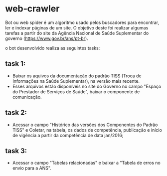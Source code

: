 # web-crawler

Bot ou web spider é um algoritmo usado pelos buscadores para encontrar, ler e indexar páginas de um site. 
O objetivo deste foi realizar algumas tarefas a partir do site da
Agência Nacional de Saúde Suplementar do governo (https://www.gov.br/ans/pt-br).


o bot desenvolvido realiza as seguintes tasks:

## task 1:

- Baixar os aquivos da documentação do padrão TISS (Troca de Informações na Saúde Suplementar), na versão mais recente. 
- Esses arquivos estão disponíveis no site do Governo no campo "Espaço do Prestador de Serviços de Saúde", baixar o componente de comunicação.
## task 2:
- Acessar o campo "Histórico das versões dos Componentes do Padrão TISS" e Coletar, na tabela, os dados de competência, publicação e início de vigência a partir da competência de data jan/2016;
## task 3:
- Acessar o campo "Tabelas relacionadas" e baixar a "Tabela de erros no envio para a ANS".